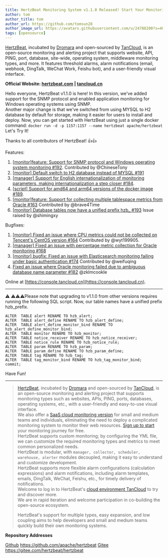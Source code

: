 ```yaml
---
title: HertzBeat Monitoring System v1.1.0 Released! Start Your Monitoring Journey with Just One Command!    
author: tom  
author_title: tom   
author_url: https://github.com/tomsun28
author_image_url: https://avatars.githubusercontent.com/u/24788200?s=400&v=4
tags: [opensource]
---
```


[HertzBeat](https://github.com/apache/hertzbeat), incubated by [Dromara](https://dromara.org) and open-sourced by [TanCloud](https://tancloud.cn), is an open-source monitoring and alerting project that supports website, API, PING, port, database, site-wide, operating system, middleware monitoring types, and more. It features threshold alarms, alarm notifications (email, webhook, DingTalk, WeChat Work, Feishu bot), and a user-friendly visual interface.

**Official Website: [hertzbeat.com](https://hertzbeat.com) | [tancloud.cn](https://tancloud.cn)**

Hello everyone, HertzBeat v1.1.0 is here! In this version, we've added support for the SNMP protocol and enabled application monitoring for Windows operating systems using SNMP.  
Another major change is that we've switched from using MYSQL to H2 database by default for storage, making it easier for users to install and deploy. Now, you can get started with HertzBeat using just a single docker command: `docker run -d -p 1157:1157 --name hertzbeat apache/hertzbeat`
Let's Try It!

Thanks to all contributors of HertzBeat! 👍👍

Features:

1. [[monitor]feature: Support for SNMP protocol and Windows operating system monitoring #192](https://github.com/apache/hertzbeat/pull/192). Contributed by @ChineseTony
2. [[monitor] Default switch to H2 database instead of MYSQL #191](https://github.com/apache/hertzbeat/pull/191)
3. [[manager] Support for English internationalization of monitoring parameters, making internationalization a step closer #184](https://github.com/apache/hertzbeat/pull/184).
4. [[script] Support for amd64 and arm64 versions of the docker image #189](https://github.com/apache/hertzbeat/pull/189).
5. [[monitor]feature: Support for collecting multiple tablespace metrics from Oracle #163](https://github.com/apache/hertzbeat/pull/163) Contributed by @brave4Time
6. [[monitor] Database tables now have a unified prefix hzb_ #193](https://github.com/apache/hertzbeat/pull/193) Issue raised by @shimingxy

Bugfixes:

1. [[monitor] Fixed an issue where CPU metrics could not be collected on Tencent's CentOS version #164](https://github.com/apache/hertzbeat/pull/164) Contributed by @wyt199905.
2. [[manager] Fixed an issue with percentage metric collection for Oracle monitoring #168](https://github.com/apache/hertzbeat/pull/168)
3. [[monitor] bugfix: Fixed an issue with Elasticsearch monitoring failing under basic authentication #174](https://github.com/apache/hertzbeat/pull/174) Contributed by @weifuqing
4. [Fixed an issue where Oracle monitoring failed due to ambiguous database name parameter #182](https://github.com/apache/hertzbeat/pull/182) @zklmcookle

Online at [https://console.tancloud.cn](https://console.tancloud.cn).

---
⚠️ ⚠️⚠️⚠️Please note that upgrading to v1.1.0 from other versions requires running the following SQL script. Now, our table names have a unified prefix hzb_prefix.

```properties
ALTER  TABLE alert RENAME TO hzb_alert;
ALTER  TABLE alert_define RENAME TO hzb_alert_define;
ALTER  TABLE alert_define_monitor_bind RENAME TO hzb_alert_define_monitor_bind;
ALTER  TABLE monitor RENAME TO hzb_monitor;
ALTER  TABLE notice_receiver RENAME TO hzb_notice_receiver;
ALTER  TABLE notice_rule RENAME TO hzb_notice_rule;
ALTER  TABLE param RENAME TO hzb_param;
ALTER  TABLE param_define RENAME TO hzb_param_define;
ALTER  TABLE tag RENAME TO hzb_tag;
ALTER  TABLE tag_monitor_bind RENAME TO hzb_tag_monitor_bind;
commit;
```

Have Fun!

---

> [HertzBeat](https://github.com/apache/hertzbeat), incubated by [Dromara](https://dromara.org) and open-sourced by [TanCloud](https://tancloud.cn), is an open-source monitoring and alerting project that supports monitoring types such as websites, APIs, PING, ports, databases, operating systems, etc., with a user-friendly and easy-to-use visual interface.  
> We also offer a [SaaS cloud monitoring version](https://console.tancloud.cn) for small and medium teams and individuals, eliminating the need to deploy a complicated monitoring system to monitor their web resources. [Sign up to start](https://console.tancloud.cn) your monitoring journey for free.  
> HertzBeat supports custom monitoring; by configuring the YML file, we can customize the required monitoring types and metrics to meet common personalized needs.  
> HertzBeat is modular, with `manager, collector, scheduler, warehouse, alerter` modules decoupled, making it easy to understand and customize development.  
> HertzBeat supports more flexible alarm configurations (calculation expressions) and alarm notifications, including alarm templates, emails, DingTalk, WeChat, Feishu, etc., for timely delivery of notifications.  
> Welcome to log in to HertzBeat's [cloud environment TanCloud](https://console.tancloud.cn) to try and discover more.  
> We are in rapid iteration and welcome participation in co-building the open-source ecosystem.
>
> HertzBeat's support for multiple types, easy expansion, and low coupling aims to help developers and small and medium teams quickly build their own monitoring systems.

**Repository Addresses**

[Github](https://github.com/apache/hertzbeat) <https://github.com/apache/hertzbeat>
[Gitee](https://gitee.com/hertzbeat/hertzbeat) <https://gitee.com/hertzbeat/hertzbeat>

